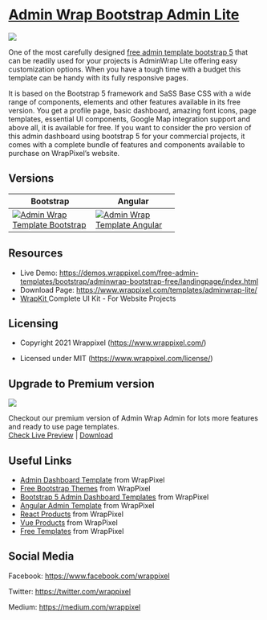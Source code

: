 <!-- # admin-wrap-lite -->
<!-- Heading of Template -->
<h1>
  <a href="https://www.wrappixel.com/templates/adminwrap-lite/">Admin Wrap Bootstrap Admin Lite</a>
</h1>

<!-- Main image of Template -->
<a target="_blank" href="https://www.wrappixel.com/wp-content/uploads/edd/2020/04/adminwrap-bootstrap-lite-y.jpg">
  <img src="https://www.wrappixel.com/wp-content/uploads/edd/2020/04/adminwrap-bootstrap-lite-y.jpg" />
</a>

<!-- <h4><a href="https://wrappixel.com/demos/admin-templates/admin-wrap-lite/html/index.html">Free Version Demo Link</a></h4> -->
<!-- Description of Template -->
<p>
  One of the most carefully designed <a href="https://www.wrappixel.com/templates/category/bootstrap-admin-templates/">free admin template bootstrap 5</a> that can be readily used for your projects is AdminWrap Lite offering easy customization options. When you have a tough time with a budget this template can be handy with its fully responsive pages.
</p>
<p>
  It is based on the Bootstrap 5 framework and SaSS Base CSS with a wide range of components, elements and other features available in its free version. You get a profile page, basic dashboard, amazing font icons, page templates, essential UI components, Google Map integration support and above all, it is available for free. If you want to consider the pro version of this admin dashboard using bootstrap 5 for your commercial projects, it comes with a complete bundle of features and components available to purchase on WrapPixel’s website.
</p>

<!-- Versions of Template -->
<h2><a id="user-content-versions" class="anchor" aria-hidden="true" href="#versions"></a>Versions</h2>
<table>
<thead>
<tr>
<th>Bootstrap</th>
<th>Angular</th>
</tr>
</thead>
<tbody>
<tr>
<td>
  <a href="https://www.wrappixel.com/templates/adminwrap/" rel="nofollow" width="150px">
    <img src="https://www.wrappixel.com/wp-content/uploads/edd/2020/04/adminwrap-bootstrap-dashboard-y.jpg" alt="Admin Wrap Template  Bootstrap" style="max-width:150px;">
  </a>
</td>
  <td>
  <a href="https://www.wrappixel.com/templates/adminwrap-angular/" rel="nofollow" width="150px">
    <img src="https://www.wrappixel.com/wp-content/uploads/edd/2020/04/adminwrap-angular-dashboard-y.jpg" alt="Admin Wrap Template  Angular" style="max-width:150px;">
  </a>
</td>
</tr>
</tbody>
</table>

<!-- Resources of Template -->
<h2>Resources</h2>
<ul>
<li>  
  Live Demo: <a href="https://demos.wrappixel.com/free-admin-templates/bootstrap/adminwrap-bootstrap-free/landingpage/index.html" rel="nofollow">https://demos.wrappixel.com/free-admin-templates/bootstrap/adminwrap-bootstrap-free/landingpage/index.html</a>
</li>
<li>
    Download Page: <a href="https://www.wrappixel.com/templates/adminwrap-lite/" rel="nofollow">
  https://www.wrappixel.com/templates/adminwrap-lite/</a>
</li>
<li>
    <a href="https://www.wrappixel.com/templates/wrapkit/#demos" rel="nofollow">WrapKit </a>Complete UI Kit - For Website Projects
</li>
</ul>

<!-- Licensing of Template -->
<h2>Licensing</h2>
<ul>
  <li>
    <p>Copyright 2021 Wrappixel (<a href="https://www.wrappixel.com/" rel="nofollow">https://www.wrappixel.com/</a>)</p>
  </li>
  <li>
    <p>Licensed under MIT (<a href="https://www.wrappixel.com/license/">https://www.wrappixel.com/license/</a>)</p>
  </li>
</ul>

<!-- ## Pro Version -->

<!-- <a href="https://www.wrappixel.com/templates/adminwrap/"><img src="https://www.wrappixel.com/wp-content/uploads/2019/01/adminwrap-bootstrap-nw-1.jpg"/></a><br/>
<h4><a href="https://www.wrappixel.com/demos/admin-templates/admin-wrap/main/index2.html">Demo</a></h4> -->

<!-- Upgrade to Premium version of Template -->
<h2>Upgrade to Premium version</h2>
<a target="_blank" href="https://www.wrappixel.com/templates/adminwrap/">
  <img src="https://www.wrappixel.com/wp-content/uploads/edd/2020/04/adminwrap-bootstrap-dashboard-y.jpg"/>
</a>
<p>
   Checkout our premium version of Admin Wrap Admin for lots more features and ready to use page templates.<br>
   <a href="https://demos.wrappixel.com/premium-admin-templates/bootstrap/adminwrap-bootstrap/main/index.html">Check Live Preview</a> | <a href="https://www.wrappixel.com/templates/adminwrap/">Download</a>
</p>

<!-- Useful Links of Template -->
<h2>Useful Links</h2>
<ul>
<li><a href="https://www.wrappixel.com/templates/category/admin-template/">Admin Dashboard Template</a> from WrapPixel</li>
<li><a href="https://www.wrappixel.com/">Free Bootstrap Themes</a> from WrapPixel</li>
<li><a href="https://www.wrappixel.com/templates/category/bootstrap-admin-templates/">Bootstrap 5 Admin Dashboard Templates</a> from WrapPixel</li>
<li><a href="https://www.wrappixel.com/templates/category/angular-templates/">Angular Admin Template</a> from WrapPixel</li>
<li><a href="https://www.wrappixel.com/templates/category/react-templates/">React Products</a> from WrapPixel</li>
<li><a href="https://www.wrappixel.com/templates/category/vuejs-templates/">Vue Products</a> from WrapPixel</li>
<li><a href="https://www.wrappixel.com/templates/category/free-templates/">Free Templates</a> from WrapPixel</li>
</ul>

<!-- Social Media of Wrappixel -->
<h2>Social Media</h2>
<p>Facebook: <a href="https://www.facebook.com/wrappixel">https://www.facebook.com/wrappixel</a></p>
<p>Twitter: <a href="https://twitter.com/wrappixel">https://twitter.com/wrappixel</a></p>
<p>Medium: <a href="https://medium.com/wrappixel">https://medium.com/wrappixel</a></p>
